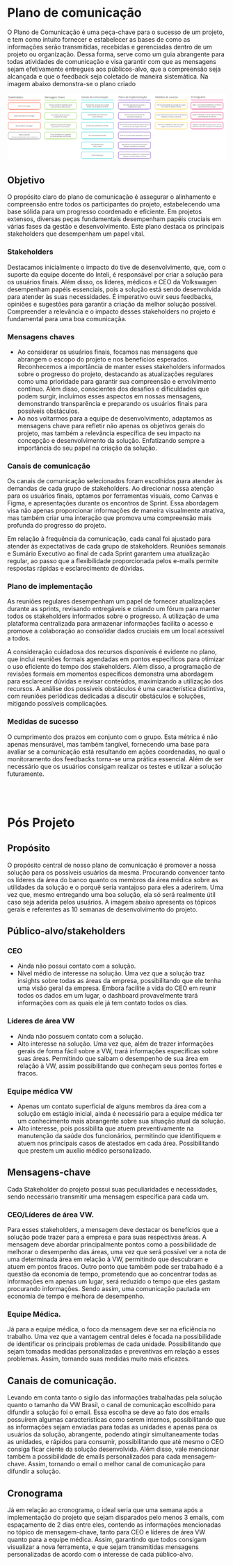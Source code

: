 # Plano de comunicação

O Plano de Comunicação é uma peça-chave para o sucesso de um projeto, e tem como intuito fornecer e estabelecer as bases de como as informações serão transmitidas, recebidas e gerenciadas dentro de um projeto ou organização. Dessa forma, serve como um guia abrangente para todas atividades de comunicação e visa garantir com que as mensagens sejam efetivamente entregues aos públicos-alvo, que a compreensão seja alcançada e que o feedback seja coletado de maneira sistemática. Na imagem abaixo demonstra-se o plano criado

<img src="../../assets/planoDeComunicacao.png">

<br> 

## Objetivo

O propósito claro do plano de comunicação é assegurar o alinhamento e compreensão entre todos os participantes do projeto, estabelecendo uma base sólida para um progresso coordenado e eficiente. Em projetos extensos, diversas peças fundamentais desempenham papéis cruciais em várias fases da gestão e desenvolvimento. Este plano destaca os principais stakeholders que desempenham um papel vital.

### Stakeholders

Destacamos inicialmente o impacto do tive de desenvolvimento, que, com o suporte da equipe docente do Inteli, é responsável por criar a solução para os usuários finais. Além disso, os líderes, médicos e CEO da Volkswagen desempenham papéis essenciais, pois a solução está sendo desenvolvida para atender às suas necessidades. É imperativo ouvir seus feedbacks, opiniões e sugestões para garantir a criação da melhor solução possível. Compreender a relevância e o impacto desses stakeholders no projeto é fundamental para uma boa comunicaçãa.

### Mensagens chaves

- Ao considerar os usuários finais, focamos nas mensagens que abrangem o escopo do projeto e nos benefícios esperados. Reconhecemos a importância de manter esses stakeholders informados sobre o progresso do projeto, destacando as atualizações regulares como uma prioridade para garantir sua compreensão e envolvimento contínuo. Além disso, conscientes dos desafios e dificuldades que podem surgir, incluímos esses aspectos em nossas mensagens, demonstrando transparência e preparando os usuários finais para possíveis obstáculos.
- Ao nos voltarmos para a equipe de desenvolvimento, adaptamos as mensagens chave para refletir não apenas os objetivos gerais do projeto, mas também a relevância específica de seu impacto na concepção e desenvolvimento da solução. Enfatizando sempre a importância do seu papel na criação da solução.

### Canais de comunicação

Os canais de comunicação selecionados foram escolhidos para atender às demandas de cada grupo de stakeholders. Ao direcionar nossa atenção para os usuários finais, optamos por ferramentas visuais, como Canvas e Figma, e apresentações durante os encontros de Sprint. Essa abordagem visa não apenas proporcionar informações de maneira visualmente atrativa, mas também criar uma interação que promova uma compreensão mais profunda do progresso do projeto.

Em relação à frequência da comunicação, cada canal foi ajustado para atender às expectativas de cada grupo de stakeholders. Reuniões semanais e Sumário Executivo ao final de cada Sprint garantem uma atualização regular, ao passo que a flexibilidade proporcionada pelos e-mails permite respostas rápidas e esclarecimento de dúvidas.

### Plano de implementação

As reuniões regulares desempenham um papel de fornecer atualizações durante as sprints, revisando entregáveis e criando um fórum para manter todos os stakeholders informados sobre o progresso. A utilização de uma plataforma centralizada para armazenar informações facilita o acesso e promove a colaboração ao consolidar dados cruciais em um local acessível a todos.

A consideração cuidadosa dos recursos disponíveis é evidente no plano, que inclui reuniões formais agendadas em pontos específicos para otimizar o uso eficiente do tempo dos stakeholders. Além disso, a programação de revisões formais em momentos específicos demonstra uma abordagem para esclarecer dúvidas e revisar conteúdos, maximizando a utilização dos recursos. A análise dos possíveis obstáculos é uma característica distintiva, com reuniões periódicas dedicadas a discutir obstáculos e soluções, mitigando possíveis complicações.

### Medidas de sucesso

O cumprimento dos prazos em conjunto com o grupo. Esta métrica é não apenas mensurável, mas também tangível, fornecendo uma base para avaliar se a comunicação está resultando em ações coordenadas, no qual o monitoramento dos feedbacks torna-se uma prática essencial. Além de ser necessário que os usuários consigam realizar os testes e utilizar a solução futuramente. 

<br>
<br>


# Pós Projeto


## Propósito

O propósito central de nosso plano de comunicação é promover a nossa solução para os possíveis usuários da mesma. Procurando convencer tanto os líderes da área do banco quanto os membros da área médica sobre as utilidades da solução e o porquê seria vantajoso para eles a aderirem. Uma vez que, mesmo entregando uma boa solução, ela só será realmente útil caso seja aderida pelos usuários. A imagem abaixo apresenta os tópicos gerais e referentes as 10 semanas de desenvolvimento do projeto. 

## Público-alvo/stakeholders

### CEO

- Ainda não possui contato com a solução.
- Nível médio de interesse na solução. Uma vez que a solução traz insights sobre todas as áreas da empresa, possibilitando que ele tenha uma visão geral da empresa. Embora facilite a vida do CEO em reunir todos os dados em um lugar, o dashboard provavelmente trará informações com as quais ele já tem contato todos os dias.

### Líderes de área VW

- Ainda não possuem contato com a solução.
- Alto interesse na solução. Uma vez que, além de trazer informações gerais de forma fácil sobre a VW, trará informações específicas sobre suas áreas. Permitindo que saibam o desempenho de sua área em relação à VW, assim possibilitando que conheçam seus pontos fortes e fracos.

### Equipe médica VW

- Apenas um contato superficial de alguns membros da área com a solução em estágio inicial, ainda é necessário para a equipe médica ter um conhecimento mais abrangente sobre sua situação atual da solução.
- Alto interesse, pois possibilita que atuem preventivamente na manutenção da saúde dos funcionários, permitindo que identifiquem e atuem nos principais casos de atestados em cada área. Possibilitando que prestem um auxílio médico personalizado.

## Mensagens-chave

Cada Stakeholder do projeto possui suas peculiaridades e necessidades, sendo necessário transmitir uma mensagem específica para cada um.

### CEO/Líderes de área VW.

Para esses stakeholders, a mensagem deve destacar os benefícios que a solução pode trazer para a empresa e para suas respectivas áreas. A mensagem deve abordar principalmente pontos como a possibilidade de melhorar o desempenho das áreas, uma vez que será possível ver a nota de uma determinada área em relação à VW, permitindo que descubram e atuem em pontos fracos. Outro ponto que também pode ser trabalhado é a questão da economia de tempo, prometendo que ao concentrar todas as informações em apenas um lugar, será reduzido o tempo que eles gastam procurando informações. Sendo assim, uma comunicação pautada em economia de tempo e melhora de desempenho.

### Equipe Médica.

Já para a equipe médica, o foco da mensagem deve ser na eficiência no trabalho. Uma vez que a vantagem central deles é focada na possibilidade de identificar os principais problemas de cada unidade. Possibilitando que sejam tomadas medidas personalizadas e preventivas em relação a esses problemas. Assim, tornando suas medidas muito mais eficazes.

## Canais de comunicação.

Levando em conta tanto o sigilo das informações trabalhadas pela solução quanto o tamanho da VW Brasil, o canal de comunicação escolhido para difundir a solução foi o email. Essa escolha se deve ao fato dos emails possuírem algumas características como serem internos, possibilitando que as informações sejam enviadas para todas as unidades e apenas para os usuários da solução, abrangente, podendo atingir simultaneamente todas as unidades, e rápidos para consumir, possibilitando que até mesmo o CEO consiga ficar ciente da solução desenvolvida. Além disso, vale mencionar também a possibilidade de emails personalizados para cada mensagem-chave. Assim, tornando o email o melhor canal de comunicação para difundir a solução.

## Cronograma

Já em relação ao cronograma, o ideal seria que uma semana após a implementação do projeto que sejam disparados pelo menos 3 emails, com espaçamento de 2 dias entre eles, contendo as informações mencionadas no tópico de mensagem-chave, tanto para CEO e líderes de área VW quanto para a equipe médica. Assim, garantindo que todos consigam visualizar a nova ferramenta, e que sejam transmitidas mensagens personalizadas de acordo com o interesse de cada público-alvo.



